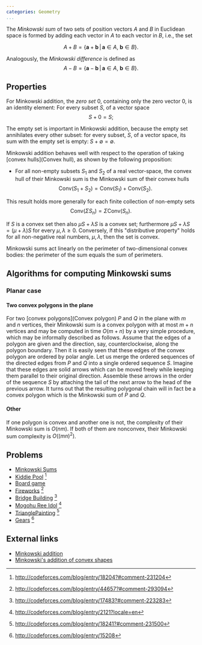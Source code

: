 ```yaml
---
categories: Geometry
...
```



The *Minkowski sum* of two sets of position vectors $A$ and $B$ in Euclidean space is formed by adding each vector in $A$ to each vector in $B$, i.e., the set

$$A + B = \{\mathbf{a}+\mathbf{b}\,|\,\mathbf{a}\in A,\ \mathbf{b}\in B\}.$$

Analogously, the *Minkowski difference* is defined as
$$A - B = \{\mathbf{a}-\mathbf{b}\,|\,\mathbf{a}\in A,\ \mathbf{b}\in B\}.$$


## Properties
For Minkowski addition, the *zero set* ${0}$, containing only the zero vector $0$, is an identity element: For every subset $S$, of a vector space
$$S + {0} = S;$$

The empty set is important in Minkowski addition, because the empty set annihilates every other subset: for every subset, $S$, of a vector space, its sum with the empty set is empty: $S + \emptyset = \emptyset$.

Minkowski addition behaves well with respect to the operation of taking [convex hulls](Convex hull), as shown by the following proposition:

- For all non-empty subsets $S_1$ and $S_2$ of a real vector-space, the convex hull of their Minkowski sum is the Minkowski sum of their convex hulls $$\mathrm{Conv}(S_1 + S_2) = \mathrm{Conv}(S_1) + \mathrm{Conv}(S_2).$$

This result holds more generally for each finite collection of non-empty sets
$$\mathrm{Conv}(\Sigma S_n) = \Sigma \mathrm{Conv}(S_n).$$

If $S$ is a convex set then also $\mu S+\lambda S$ is a convex set; furthermore
$\mu S+\lambda S=(\mu+\lambda)S$ for every $\mu,\lambda \geq 0$.
Conversely, if this "distributive property" holds for all non-negative real numbers, $\mu, \lambda$, then the set is convex.

Minkowski sums act linearly on the perimeter of two-dimensional convex bodies: the perimeter of the sum equals the sum of perimeters.

## Algorithms for computing Minkowski sums

### Planar case

#### Two convex polygons in the plane
For two [convex polygons](Convex polygon) $P$ and $Q$ in the plane with $m$ and $n$ vertices, their Minkowski sum is a convex polygon with at most $m + n$ vertices and may be computed in time $O (m + n)$ by a very simple procedure, which may be informally described as follows. Assume that the edges of a polygon are given and the direction, say, counterclockwise, along the polygon boundary. Then it is easily seen that these edges of the convex polygon are ordered by polar angle. Let us merge the ordered sequences of the directed edges from $P$ and $Q$ into a single ordered sequence $S$. Imagine that these edges are solid arrows which can be moved freely while keeping them parallel to their original direction. Assemble these arrows in the order of the sequence $S$ by attaching the tail of the next arrow to the head of the previous arrow. It turns out that the resulting polygonal chain will in fact be a convex polygon which is the Minkowski sum of $P$ and $Q$.

#### Other
If one polygon is convex and another one is not, the complexity of their Minkowski sum is $O(nm)$. If both of them are nonconvex, their Minkowski sum complexity is $O((mn)^2)$.


## Problems
- [Minkowski Sums](https://projecteuler.net/problem=228)
- [Kiddie Pool](https://codingcompetitions.withgoogle.com/codejam/round/0000000000433651/0000000000433a10) [^1]
- [Board game](http://amppz.ii.uni.wroc.pl/amppz2015/files/zadania_en.pdf)
- [Fireworks](https://www.docdroid.net/eviUqH5/fireworks-en.pdf.html) [^2]
- [Bridge Building](https://archive.algo.is/opencup/ocf/gp13/problems1-e.pdf) [^3]
- [Mogohu Ree Idol](http://codeforces.com/contest/87/problem/E) [^4]
- [TrianglePainting](https://community.topcoder.com/stat?c=problem_statement&pm=13775) [^5]
- [Gears](http://codeforces.com/contest/497/problem/D) [^6]


## External links
- [Minkowski addition](https://en.wikipedia.org/wiki/Minkowski_addition)
- [Minkowski's addition of convex shapes](http://www.cut-the-knot.org/Curriculum/Geometry/PolyAddition.shtml)

[^1]: <http://codeforces.com/blog/entry/18204?#comment-231204>
[^2]: <http://codeforces.com/blog/entry/44657?#comment-293094>
[^3]: <http://codeforces.com/blog/entry/17483?#comment-223283>
[^4]: <http://codeforces.com/blog/entry/2121?locale=en>
[^5]: <http://codeforces.com/blog/entry/18241?#comment-231500>
[^6]: <http://codeforces.com/blog/entry/15208>

